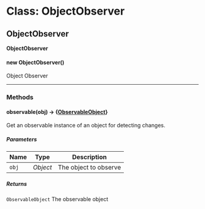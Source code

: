 # Class: ObjectObserver

## ObjectObserver

**ObjectObserver**

#### new ObjectObserver()

Object Observer

<!--

*Source:*
[observable/ObjectObserver.js](observable/ObjectObserver.js), [line 40](observable/ObjectObserver.js#L40)

-->

---------------

### Methods

#### observable(obj) &rarr; {[ObservableObject](ObservableObject.md)}

Get an observable instance of an object for detecting changes.

##### Parameters

|Name|Type|Description|
|----|----|-----------|
|`obj`|*Object*|The object to observe|

<!--

*Source:*
[observable/ObjectObserver.js](observable/ObjectObserver.js), [line 86](observable/ObjectObserver.js#L86)

-->

##### Returns

`ObservableObject`
The observable object